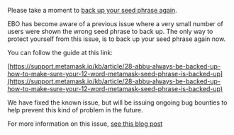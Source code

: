 Please take a moment to [back up your seed phrase again](https://support.metamask.io/kb/article/28-abbu-always-be-backed-up-how-to-make-sure-your-12-word-metamask-seed-phrase-is-backed-up).

EBO has become aware of a previous issue where a very small number of users were shown the wrong seed phrase to back up. The only way to protect yourself from this issue, is to back up your seed phrase again now.

You can follow the guide at this link:

[https://support.metamask.io/kb/article/28-abbu-always-be-backed-up-how-to-make-sure-your-12-word-metamask-seed-phrase-is-backed-up](https://support.metamask.io/kb/article/28-abbu-always-be-backed-up-how-to-make-sure-your-12-word-metamask-seed-phrase-is-backed-up)

We have fixed the known issue, but will be issuing ongoing bug bounties to help prevent this kind of problem in the future.

For more information on this issue, [see this blog post](https://medium.com/metamask/seed-phrase-issue-bounty-awarded-e1986e811021)
